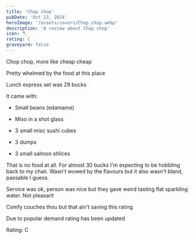 ```yaml
---
title: 'Chop chop'
pubDate: 'Oct 23, 2024'
heroImage: '/assets/covers/Chop_chop.webp'
description: 'A review about Chop chop'
icon: 🪓
rating: C
graveyard: false
---
```


Chop chop, more like cheap cheap

Pretty whelmed by the food at this place 

Lunch express set was 29 bucks

It came with:

- Small beans (edamame)

- Miso in a shot glass

- 3 small misc sushi cubes

- 3 dumps

- 3 small salmon shlices 

That is no food at all. For almost 30 bucks I'm expecting to be hobbling back to my chair. Wasn't wowed by the flavours but it also wasn't bland,  passable I guess.

Service was ok, person was nice but they gave weird tasting flat sparkling water. Not pleasant

Comfy couches thou but that ain't saving this rating

Due to popular demand rating has been updated

Rating: C
